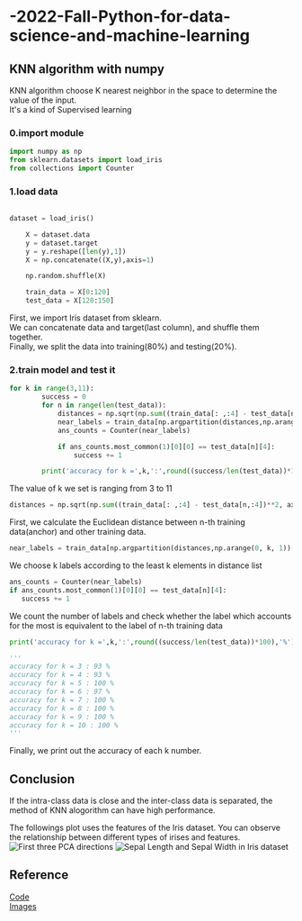 # -2022-Fall-Python-for-data-science-and-machine-learning
## KNN algorithm with numpy
KNN algorithm choose K nearest neighbor in the space to determine the value of the input.  
It's a kind of Supervised learning  
  
### 0.import module
```python
import numpy as np
from sklearn.datasets import load_iris
from collections import Counter
```
### 1.load data
```python
  
dataset = load_iris()

    X = dataset.data
    y = dataset.target
    y = y.reshape([len(y),1])
    X = np.concatenate((X,y),axis=1)

    np.random.shuffle(X)

    train_data = X[0:120]
    test_data = X[120:150]
```
First, we import Iris dataset from sklearn.  
We can concatenate data and target(last column), and shuffle them together.  
Finally, we split the data into training(80%) and testing(20%).

### 2.train model and test it
```python
for k in range(3,11):
        success = 0
        for n in range(len(test_data)):
            distances = np.sqrt(np.sum((train_data[: ,:4] - test_data[n,:4])**2, axis=1))
            near_labels = train_data[np.argpartition(distances,np.arange(0, k, 1))[0:k],4] 
            ans_counts = Counter(near_labels)

            if ans_counts.most_common(1)[0][0] == test_data[n][4]:
                success += 1

        print('accuracy for k =',k,':',round((success/len(test_data))*100),'%')
```
The value of k we set is ranging from 3 to 11  
```python
distances = np.sqrt(np.sum((train_data[: ,:4] - test_data[n,:4])**2, axis=1))
```
First, we calculate the Euclidean distance between n-th training data(anchor) and other training data.  
```python
near_labels = train_data[np.argpartition(distances,np.arange(0, k, 1))[0:k],4] 
```
We choose k labels according to the least k elements in distance list  
```python
ans_counts = Counter(near_labels)
if ans_counts.most_common(1)[0][0] == test_data[n][4]:
   success += 1
```
We count the number of labels and check whether the label which accounts for the most is equivalent to the label of n-th training data  
```python
print('accuracy for k =',k,':',round((success/len(test_data))*100),'%')

'''
accuracy for k = 3 : 93 %
accuracy for k = 4 : 93 %
accuracy for k = 5 : 100 %
accuracy for k = 6 : 97 %
accuracy for k = 7 : 100 %
accuracy for k = 8 : 100 %
accuracy for k = 9 : 100 %
accuracy for k = 10 : 100 %
'''
```
Finally, we print out the accuracy of each k number.

## Conclusion
If the intra-class data is close and the inter-class data is separated, the method of KNN alogorithm can have high performance.  

The followings plot uses the features of the Iris dataset.
You can observe the relationship between different types of irises and features. 
![First three PCA directions](https://scikit-learn.org/stable/_images/sphx_glr_plot_iris_dataset_001.png "First three PCA directions")
![Sepal Length and Sepal Width in Iris dataset](https://scikit-learn.org/stable/_images/sphx_glr_plot_iris_dataset_002.png "Sepal Length and Sepal Width in Iris dataset")
## Reference
[Code](https://ithelp.ithome.com.tw/articles/10210788)  
[Images](https://scikit-learn.org/stable/auto_examples/datasets/plot_iris_dataset.html#sphx-glr-auto-examples-datasets-plot-iris-dataset-py)

